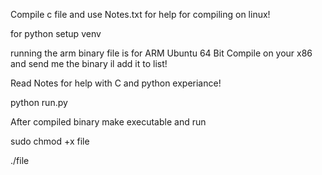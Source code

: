 Compile c file and use Notes.txt for help for compiling on linux!

for python setup venv

running the arm binary file is for ARM Ubuntu 64 Bit Compile on your x86 and send me the binary il add it to list!

Read Notes for help with C and python experiance!

python run.py


After compiled binary make executable and run

sudo chmod +x file

./file
